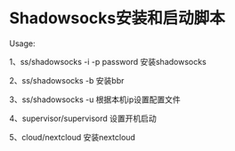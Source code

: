 # Shadowsocks安装和启动脚本
Usage:

1、ss/shadowsocks -i -p password 安装shadowsocks

2、ss/shadowsocks -b 安装bbr

3、ss/shadowsocks -u 根据本机ip设置配置文件

4、supervisor/supervisord 设置开机启动

5、cloud/nextcloud 安装nextcloud
